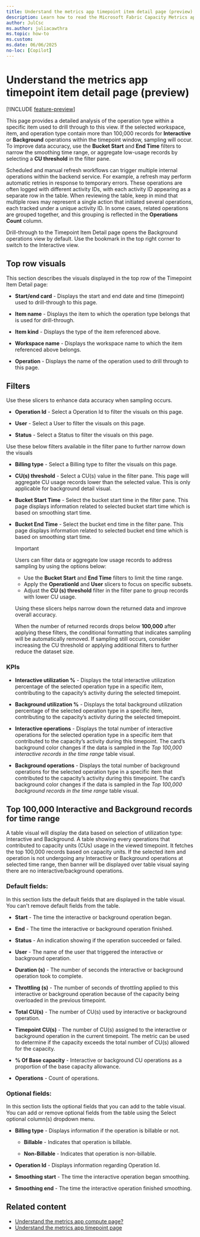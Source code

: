 ```yaml
---
title: Understand the metrics app timepoint item detail page (preview)
description: Learn how to read the Microsoft Fabric Capacity Metrics app's Timepoint Item Detail page.
author: JulCsc
ms.author: juliacawthra
ms.topic: how-to
ms.custom:
ms.date: 06/06/2025
no-loc: [Copilot]
---
```


# Understand the metrics app timepoint item detail page (preview)

[!INCLUDE [feature-preview](../includes/feature-preview-note.md)]

This page provides a detailed analysis of the operation type within a specific item used to drill through to this view. If the selected workspace, item, and operation type contain more than 100,000 records for **Interactive** or **Background** operations within the timepoint window, sampling will occur. To improve data accuracy, use the **Bucket Start** and **End Time** filters to narrow the smoothing time range, or aggregate low-usage records by selecting a **CU threshold** in the filter pane.

Scheduled and manual refresh workflows can trigger multiple internal operations within the backend service. For example, a refresh may perform automatic retries in response to temporary errors. These operations are often logged with different activity IDs, with each activity ID appearing as a separate row in the table. When reviewing the table, keep in mind that multiple rows may represent a single action that initiated several operations, each tracked under a unique activity ID. In some cases, related operations are grouped together, and this grouping is reflected in the **Operations Count** column.

Drill-through to the Timepoint Item Detail page opens the Background operations view by default. Use the bookmark in the top right corner to switch to the Interactive view.

## Top row visuals

This section describes the visuals displayed in the top row of the Timepoint Item Detail page:

* **Start/end card** - Displays the start and end date and time (timepoint) used to drill-through to this page.
  
* **Item name** - Displays the item to which the operation type belongs that is used for drill-through.
  
* **Item kind** - Displays the type of the item referenced above.
  
* **Workspace name** - Displays the workspace name to which the item referenced above belongs.
  
* **Operation** - Displays the name of the operation used to drill through to this page.

## Filters

Use these slicers to enhance data accuracy when sampling occurs.

* **Operation Id** - Select a Operation Id to filter the visuals on this page.
  
* **User** - Select a User to filter the visuals on this page.
  
* **Status** - Select a Status to filter the visuals on this page.

Use these below filters available in the filter pane to further narrow down the visuals

* **Billing type** - Select a Billing type to filter the visuals on this page.
  
* **CU(s) threshold** - Select a CU(s) value in the filter pane. This page will aggregate CU usage records lower than the selected value. This is only applicable for background detail visual.
  
* **Bucket Start Time** - Select the bucket start time in the filter pane. This page displays information related to selected bucket start time which is based on smoothing start time.
  
* **Bucket End Time** - Select the bucket end time in the filter pane. This page displays information related to selected bucket end time which is based on smoothing start time.

    >[!IMPORTANT]
    >Users can filter data or aggregate low usage records to address sampling by using the options below:
    >* Use the **Bucket Start** and **End Time** filters to limit the time range.
    >* Apply the **OperationId** and **User** slicers to focus on specific subsets.
    >* Adjust the **CU (s) threshold** filter in the filter pane to group records with lower CU usage.
    >
    >Using these slicers helps narrow down the returned data and improve overall accuracy.
    >
    >When the number of returned records drops below **100,000** after applying these filters, the conditional formatting that indicates sampling will be automatically removed. If sampling still occurs, consider increasing the CU threshold or applying additional filters to further reduce the dataset size.

### KPIs

* **Interactive utilization %** - Displays the total interactive utilization percentage of the selected operation type in a specific item, contributing to the capacity’s activity during the selected timepoint.

* **Background utilization %** - Displays the total background utilization percentage of the selected operation type in a specific item, contributing to the capacity’s activity during the selected timepoint.

* **Interactive operations** - Displays the total number of interactive operations for the selected operation type in a specific item that contributed to the capacity’s activity during this timepoint. The card’s background color changes if the data is sampled in the _Top 100,000 interactive records in the time range_ table visual.

* **Background operations** - Displays the total number of background operations for the selected operation type in a specific item that contributed to the capacity’s activity during this timepoint. The card’s background color changes if the data is sampled in the _Top 100,000 background records in the time range_ table visual.

## Top 100,000 Interactive and Background records for time range

A table visual will display the data based on selection of utilization type: Interactive and Background. A table showing every operations that contributed to capacity units (CUs) usage in the viewed timepoint. It fetches the top 100,000 records based on capacity units. If the selected item and operation is not undergoing any Interactive or Background operations at selected time range, then banner will be displayed over table visual saying there are no interactive/background operations.

### Default fields:

In this section lists the default fields that are displayed in the table visual. You can't remove default fields from
the table.

* **Start** - The time the interactive or background operation began.
  
* **End** - The time the interactive or background operation finished.
  
* **Status** - An indication showing if the operation succeeded or failed.
  
* **User** - The name of the user that triggered the interactive or background operation.
  
* **Duration (s)** - The number of seconds the interactive or background operation took to complete.
  
* **Throttling (s)** - The number of seconds of throttling applied to this interactive or background operation because of the capacity being overloaded in the previous timepoint.
  
* **Total CU(s)** - The number of CU(s) used by interactive or background operation.
  
* **Timepoint CU(s)** - The number of CU(s) assigned to the interactive or background operation in the current timepoint. The metric can be used to determine if the capacity exceeds the total number of CU(s) allowed for the capacity.
  
* **% Of Base capacity** - Interactive or background CU operations as a proportion of the base capacity allowance.
  
* **Operations** - Count of operations.

### Optional fields:

In this section lists the optional fields that you can add to the table visual. You can add or remove optional fields from the table using the Select optional column(s) dropdown menu.

* **Billing type** - Displays information if the operation is billable or not.
  
    * **Billable** - Indicates that operation is billable.
  
    * **Non-Billable** - Indicates that operation is non-billable.
  
* **Operation Id** - Displays information regarding Operation Id.
  
* **Smoothing start** - The time the interactive operation began smoothing.
  
* **Smoothing end** - The time the interactive operation finished smoothing.

## Related content

* [Understand the metrics app compute page?](metrics-app-compute-page.md)
* [Understand the metrics app timepoint page](metrics-app-timepoint-page.md)
